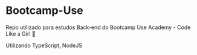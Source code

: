 # Bootcamp-Use
Repo utilizado para estudos Back-end do Bootcamp Use Academy - Code Like a Girl 💙

Utilizando TypeScript, NodeJS
